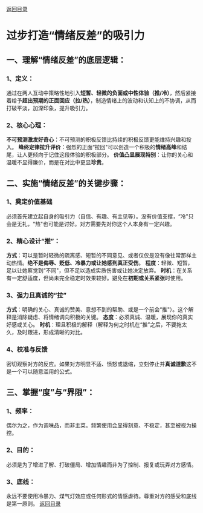 [返回目录](/README.md)
# 过步打造“情绪反差”的吸引力

## 一、理解“情绪反差”的底层逻辑：

### 1、定义：

通过在两人互动中策略性地引入**短暂、轻微的负面或中性体验（推/冷）**，然后紧接着给予**超出预期的正面回应（拉/热）**，制造情绪上的波动和认知上的不协调，从而打破平淡，加深印象，提升吸引力。

### 2、核心心理：

**不可预测激发好奇心**：不可预测的积极反馈比持续的积极反馈更能维持兴趣和投入。
**峰终定律拉升评价**：强烈的正面“拉回"可以创造一个积极的**情绪高峰**和结尾，让人更倾向于记住这段体验的积极部分。
**价值凸显展现特别**：让你的关心和温暖不显得廉价，而是在对比中更显**珍贵**。

## 二、实施“情绪反差”的关键步骤：

### 1、奠定价值基础

必须首先建立起自身的吸引力（自信、有趣、有主见等）。没有价值支撑，“冷"只会是无礼，“热"也可能是讨好。对方需要先对你这个人本身有一定兴趣。

### 2、精心设计“推”：

**方式**：可以是暂时轻微的疏离感、短暂的不同意见、或者仅仅是没有像往常那样主动热情。**绝不是侮辱、贬低、冷暴力或让她感到真正受伤**。
**程度**：轻微、短暂，足以让她察觉到“不同"，但不足以造成实质伤害或让她决定放弃。
**时机**：在关系有一定舒适度，但尚未完全稳定时效果较好。避免在**初期或关系紧张**时使用。

### 3、强力且真诚的“拉”

**方式**：明确的关心、真诚的赞美、意想不到的帮助、或是一个前会“推"）。这个解释是消除疑虑、将情绪调向积极的关键。
**态度**：必须真诚、温暖，展现你的真实好感或关心。
**时机**：理且积极的解释（解释为何之时机在“推”之后，不要拖太久，及时跟进，形成清晰的对比。

### 4、校准与反馈

密切观察对方的反应。如果对方明显不适、愤怒或退缩，立刻停止并**真诚道歉**这不是一个可以随意滥用的公式。

## 三、掌握“度”与“界限”：
### 1、频率：
偶尔为之，作为调味品，而非主菜。频繁使用会显得刻意、不稳定，甚至被视为操控。
### 2、目的：
必须是为了增进了解、打破僵局、增加情趣而非为了控制、报复或玩弄对方感情。
### 3、底线：
永远不要使用冷暴力、煤气灯效应或任何形式的情感虐待。尊重对方的感受和底线是第一原则。
[返回目录](/README.md)